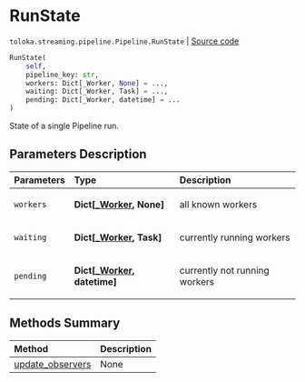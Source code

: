 # RunState
`toloka.streaming.pipeline.Pipeline.RunState` | [Source code](https://github.com/Toloka/toloka-kit/blob/v1.2.0/src/streaming/pipeline.py#L259)

```python
RunState(
    self,
    pipeline_key: str,
    workers: Dict[_Worker, None] = ...,
    waiting: Dict[_Worker, Task] = ...,
    pending: Dict[_Worker, datetime] = ...
)
```

State of a single Pipeline run.

## Parameters Description

| Parameters | Type | Description |
| :----------| :----| :-----------|
`workers`|**Dict\[[_Worker](toloka.streaming.pipeline._Worker.md), None\]**|<p>all known workers</p>
`waiting`|**Dict\[[_Worker](toloka.streaming.pipeline._Worker.md), Task\]**|<p>currently running workers</p>
`pending`|**Dict\[[_Worker](toloka.streaming.pipeline._Worker.md), datetime\]**|<p>currently not running workers</p>
## Methods Summary

| Method | Description |
| :------| :-----------|
[update_observers](toloka.streaming.pipeline.Pipeline.RunState.update_observers.md)| None

